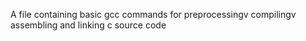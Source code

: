  A file containing basic gcc commands for preprocessingv compilingv assembling and linking c source code 
